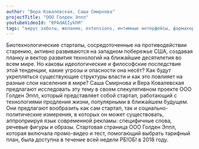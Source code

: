 ```yaml
---
author: "Вера Ковалевская, Саша Смирнова"
projectTitle: "ООО Голден Эппл"
youtubeVideoId: "BPAdAEIykhM"
tags: "вирус заботы, желание, extensions, интимные интерфейсы, фармахореография"
---
```

Биотехнологические стартапы, сосредоточенные на противодействии старению, активно развиваются на западном побережье США, создавая планку и вектор развития технологий на ближайшие десятилетия во всем мире. Но каковы идеологические и философские последствия этой тенденции, какие угрозы и опасности она несёт? Как будут укрепляться существующие структуры власти и как это повлияет на разные слои населения в мире? Саша Смирнова и Вера Ковалевская предлагают исследовать эту тему в своем спекулятивном проекте ООО Голден Эппл, который представляет собой стартап, работающий с технологиями продления жизни, популярными в ближайшем будущем. Они предлагают вообразить как сам стартап, так и социально-политические измерения, в которых он может существовать, аппроприируя язык современной рекламы: специфичные слова, речевые фигуры и образы. Стартовая страница ООО Голден Эппл, которая включала промо-видео и тест, помогающий выбрать тарифный план, была доступна в течение всей недели РБ!ОБ! в 2018 году.
